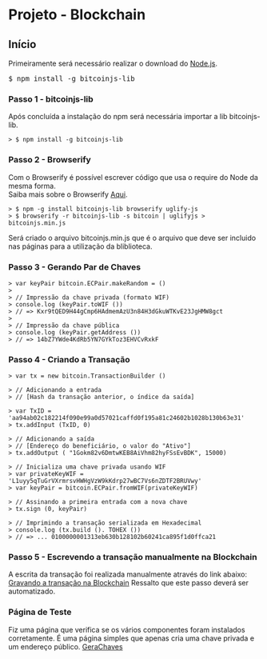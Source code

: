 # Projeto - Blockchain

## Início
Primeiramente será necessário realizar o download do [Node.js](https://nodejs.org/en/).

<pre class="prettyprint lang-txt">$ npm install -g bitcoinjs-lib</pre>

### Passo 1 - bitcoinjs-lib
Após concluída a instalação do npm será necessária importar a lib bitcoinjs-lib.
```
> $ npm install -g bitcoinjs-lib
```

### Passo 2 - Browserify 
Com o Browserify é possível escrever código que usa o require do Node da mesma forma. <br/>
Saiba mais sobre o Browserify [Aqui](http://browserify.org/).
```
> $ npm -g install bitcoinjs-lib browserify uglify-js
> $ browserify -r bitcoinjs-lib -s bitcoin | uglifyjs > bitcoinjs.min.js
```
Será criado o arquivo bitcoinjs.min.js que é o arquivo que deve ser incluido 
nas páginas para a utilização da bliblioteca.

### Passo 3 - Gerando Par de Chaves
```
> var keyPair bitcoin.ECPair.makeRandom = ()
>
> // Impressão da chave privada (formato WIF)
> console.log (keyPair.toWIF ())
> // => Kxr9tQED9H44gCmp6HAdmemAzU3n84H3dGkuWTKvE23JgHMW8gct
>
> // Impressão da chave pública
> console.log (keyPair.getAddress ())
> // => 14bZ7YWde4KdRb5YN7GYkToz3EHVCvRxkF
```

### Passo 4 - Criando a Transação
```
> var tx = new bitcoin.TransactionBuilder ()

> // Adicionando a entrada
> // [Hash da transação anterior, o índice da saída]

> var TxID = 'aa94ab02c182214f090e99a0d57021caffd0f195a81c24602b1028b130b63e31'
> tx.addInput (TxID, 0)

> // Adicionando a saída
> // [Endereço do beneficiário, o valor do "Ativo"]
> tx.addOutput ( "1Gokm82v6DmtwKEB8AiVhm82hyFSsEvBDK", 15000)

> // Inicializa uma chave privada usando WIF
> var privateKeyWIF = 'L1uyy5qTuGrVXrmrsvHWHgVzW9kKdrp27wBC7Vs6nZDTF2BRUVwy'
> var keyPair = bitcoin.ECPair.fromWIF(privateKeyWIF)

> // Assinando a primeira entrada com a nova chave
> tx.sign (0, keyPair)

> // Imprimindo a transação serializada em Hexadecimal
> console.log (tx.build (). TOHEX ())
> // => ... 0100000001313eb630b128102b60241ca895f1d0ffca21
```

### Passo 5 - Escrevendo a transação manualmente na Blockchain
A escrita da transação foi realizada manualmente através do link abaixo:
[Gravando a transação na Blockchain](https://blockchain.info/pushtx)
Ressalto que este passo deverá ser automatizado. 

### Página de Teste
Fiz uma página que verifica se os vários componentes foram instalados corretamente.
É uma página simples que apenas cria uma chave privada e um endereço público.
[GeraChaves](geraChaves.html)


